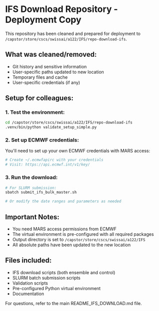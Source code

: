 # IFS Download Repository - Deployment Copy

This repository has been cleaned and prepared for deployment to `/capstor/store/cscs/swissai/a122/IFS/repo-download-ifs`.

## What was cleaned/removed:
- Git history and sensitive information
- User-specific paths updated to new location
- Temporary files and cache
- User-specific credentials (if any)

## Setup for colleagues:

### 1. Test the environment:
```bash
cd /capstor/store/cscs/swissai/a122/IFS/repo-download-ifs
.venv/bin/python validate_setup_simple.py
```

### 2. Set up ECMWF credentials:
You'll need to set up your own ECMWF credentials with MARS access:
```bash
# Create ~/.ecmwfapirc with your credentials
# Visit: https://api.ecmwf.int/v1/key/
```

### 3. Run the download:
```bash
# For SLURM submission:
sbatch submit_ifs_bulk_master.sh

# Or modify the date ranges and parameters as needed
```

## Important Notes:
- You need MARS access permissions from ECMWF
- The virtual environment is pre-configured with all required packages
- Output directory is set to `/capstor/store/cscs/swissai/a122/IFS`
- All absolute paths have been updated to the new location

## Files included:
- IFS download scripts (both ensemble and control)
- SLURM batch submission scripts
- Validation scripts
- Pre-configured Python virtual environment
- Documentation

For questions, refer to the main README_IFS_DOWNLOAD.md file.
